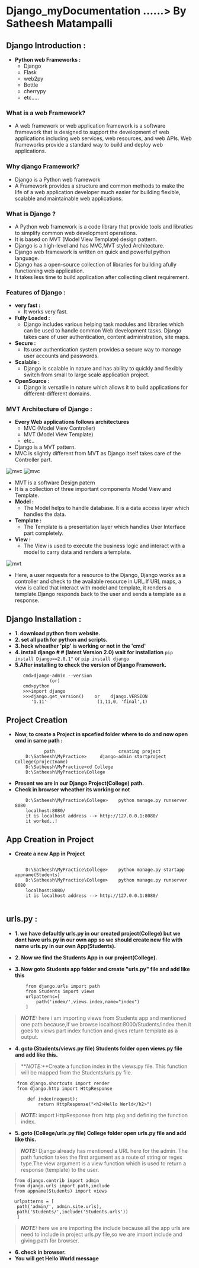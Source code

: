 # Django_myDocumentation   ......> By Satheesh Matampalli
## Django Introduction :

* **Python web Frameworks :**
  * Django
  * Flask
  * web2py
  * Bottle
  * cherrypy
  * etc.....
### What is a web Framework?
 * A web framework or web application framework is a software framework that is designed to support the development of web applications including web services, web resources, and web APIs. Web frameworks provide a standard way to build and deploy web applications.
 
### Why django Framework?
 * Django is a Python web framework
 * A Framework provides a structure and common methods to make the life of a web application developer much easier for building    flexible, scalable and maintainable web applications.

### What is Django ?

* A Python web framework is a code library that provide tools and libraties to simplify common web development operations.
* It is based on MVT (Model View Template) design pattern.
* Django is a high-level and has MVC,MVT styled Architecture.
* Django web framework is written on quick and powerful python language.
* Django has a open-source collection of libraries for building afully functioning web application.
* It takes less time to build application after collecting client requirement.

### Features of Django :

 * **very fast  :**
   * It works very fast.
 * **Fully Loaded  :**
   * Django includes various helping task modules and libraries which can be used to handle common Web development tasks. Django takes care of user authentication, content administration, site maps.
 * **Secure  :**
   * Its user authentication system provides a secure way to manage user accounts and passwords.
 * **Scalable  :**
   * Django is scalable in nature and has ability to quickly and flexibly switch from small to large scale application project.
* **OpenSource  :**
  * Django is versatile in nature which allows it to build applications for different-different domains.
  

### MVT Architecture of Django  :

* **Every Web applications follows architectures**
  * MVC (Model View Controller)
  * MVT (Model View Template)
  * etc..
* Django is a MVT pattern.
* MVC is slightly different from MVT as Django itself takes care of the Controller part.
<img src='mvc.PNG' alt='mvc' />

<img src='mvt1.PNG' alt='mvc' />



* MVT is a software Design patern
* It is a collection of three important components Model View and Template.
* **Model  :**
  * The Model helps to handle database. It is a data access layer which handles the data.
* **Template  :**
  * The Template is a presentation layer which handles User Interface part completely.
* **View  :**
  * The View is used to execute the business logic and interact with a model to carry data and renders a template.

<img src='mvt.png' alt='mvt' />
  
* Here, a user requests for a resource to the Django, Django works as a controller and check to the available resource in URL.If URL maps, a view is called that interact with model and template, it renders a template.Django responds back to the user and sends a template as a response.

## **Django Installation :**
  * **1. download python from website.**
  * **2. set all path for python and scripts.**
  * **3. heck wheather 'pip' is working or not in the 'cmd'**
  * **4. install django # # (latest Version 2.0) wait for installation**
      `pip install Django==2.0.1"` or `pip install django`
  * **5.After installing to check the version of Django Framework.**
    ```
       cmd>django-admin --version
                 (or)
       cmd>python
       >>>import django
       >>>django.get_version()    or    django.VERSION
          '1.11'                   (1,11,0, 'final',1)
## **Project Creation**
* **Now, to create a Project in spcefied folder where to do and now open cmd in same path :**
	```
			   path		                   creating project
	    D:\Satheesh\MyPractice>     django-admin startproject College(projectname)
	    D:\Satheesh\MyPractice>cd College
	    D:\Satheesh\MyPractice\College
* **Present we are in our Django Project(College) path.**
* **Check in browser wheather its working or not**
  	```
	    D:\Satheesh\MyPractice\College>    python manage.py runserver 8080
	    localhost:8080/
	    it is localhost address --> http://127.0.0.1:8080/
	    it worked..!
  
## **App Creation in Project**
* **Create a new App in Project**
	```
		
		D:\Satheesh\MyPractice\College>    python manage.py startapp appname(Students)
	 	D:\Satheesh\MyPractice\College>    python manage.py runserver 8080
		localhost:8080/
		it is localhost address --> http://127.0.0.1:8080/
		
## **urls.py :**
* **1. we have defaultly urls.py in  our created project(College) but we dont have urls.py in our own app so we should create new file with name urls.py in our own App(Students).**
* **2. Now we find the Students App in our project(College).**
* **3. Now goto Students app folder and create "urls.py" file and add like this**

	```
		from django.urls import path
		from Students import views
		urlpatterns=[
			path('index/',views.index,name="index")
		]
> **_NOTE:_** here i am importing views from Students app and mentioned one path because,if we browse localhost:8000/Students/index then it goes to views part index function and gives return template as a output. 
* **4. goto (Students/views.py file) Students folder open views.py file and add like this.**

> **_NOTE:_**Create a function index in the views.py file. This function will be mapped from the Students/urls.py file.

	
		from django.shortcuts import render
		from django.http import HttpResponse

      		def index(request):
				return HttpResponse("<h2>Hello World</h2>")
> **_NOTE:_** import HttpResponse from http pkg and defining the function index.

* **5. goto (College/urls.py file) College folder open urls.py file and add like this.**
	
> **_NOTE:_** Django already has mentioned a URL here for the admin. The path function takes the first argument as a route of string or regex type.The view argument is a view function which is used to return a response (template) to the user.	
	
	
	   from django.contrib import admin
	   from django.urls import path,include
	   from appname(Students) import views
	   
	   urlpatterns = [
	   	path('admin/', admin.site.urls),
		path('Students/',include('Students.urls'))
		]

> **_NOTE:_** here we are importing the include because all the app urls are need to include in project urls.py file,so we are import include and giving path for browser.

* **6. check in browser.**
* **You will get Hello World message**
